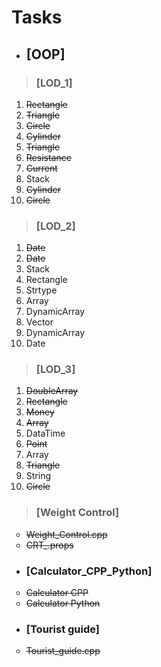 # Tasks

- ##      [OOP]

> ###                [LOD_1]

<ol type="1">
 <li><strike>Rectangle</strike></li>
 <li><strike>Triangle</strike></li>
 <li><strike>Circle</strike></li> 
 <li><strike>Cylinder</strike></li>   
 <li><strike>Triangle</strike></li>    
 <li><strike>Resistance</strike></li>  
 <li><strike>Current</strike></li>
 <li>Stack</li>
 <li><strike>Cylinder</strike></li>
 <li><strike>Circle</strike></li>
</ol>

> ###                [LOD_2]

<ol type="1">
 <li><strike>Date</strike></li>
 <li><strike>Date</strike></li>
 <li>Stack</li>
 <li>Rectangle</li>
 <li>Strtype</li>   
 <li>Array</li>  
 <li>DynamicArray</li>
 <li>Vector</li>
 <li>DynamicArray</li>
 <li>Date</li>
</ol>

> ###                [LOD_3]

<ol type="1">
 <li><strike>DoubleArray</strike></li>
 <li><strike>Rectangle</strike></li>
 <li><strike>Money</strike></li>
 <li><strike>Array</strike></li>
 <li>DataTime</li>   
 <li><strike>Point</strike></li>  
 <li>Array</li>
 <li><strike>Triangle</strike></li>
 <li>String</li>
 <li><strike>Circle</strike></li>
</ol>

> ###                [Weight Control]

<ul style="list-style-type:circle">
 <li><strike>Weight_Сontrol.cpp</strike></li>
 <li><strike>CRT_.props</strike></li>
</ul>

- ###      [Calculator_CPP_Python]

<ul style="list-style-type:circle">
 <li><strike>Calculator CPP</strike></li>
 <li><strike>Calculator Python</strike></li>
</ul>

- ###      [Tourist guide]

<ul style="list-style-type:circle">
 <li><strike>Tourist_guide.cpp</strike></li>
</ul>
